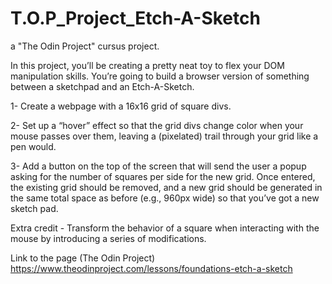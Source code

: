 # T.O.P_Project_Etch-A-Sketch
a "The Odin Project" cursus project.

In this project, you’ll be creating a pretty neat toy to flex your DOM manipulation skills. You’re going to build a browser version of something between a sketchpad and an Etch-A-Sketch.


1- Create a webpage with a 16x16 grid of square divs.

2- Set up a “hover” effect so that the grid divs change color when your mouse passes over them, leaving a (pixelated) trail through your grid like a pen would.

3- Add a button on the top of the screen that will send the user a popup asking for the number of squares per side for the new grid. Once entered, the existing grid should be removed, and a new grid should be generated in the same total space as before (e.g., 960px wide) so that you’ve got a new sketch pad.

Extra credit - Transform the behavior of a square when interacting with the mouse by introducing a series of modifications.

Link to the page (The Odin Project) 
https://www.theodinproject.com/lessons/foundations-etch-a-sketch 